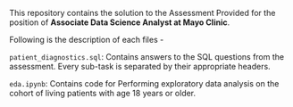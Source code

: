 This repository contains the solution to the Assessment Provided for the position of 
<b>Associate Data Science Analyst at Mayo Clinic</b>.

Following is the description of each files -

`patient_diagnostics.sql`: Contains answers to the SQL questions from the assessment. Every sub-task is separated by their appropriate headers.

`eda.ipynb`: Contains code for Performing exploratory data analysis on the cohort of living patients with age 18 years or older.
